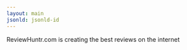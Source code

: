 ```yaml
---
layout: main
jsonld: jsonld-id
---
```


ReviewHuntr.com is creating the best reviews on the internet
